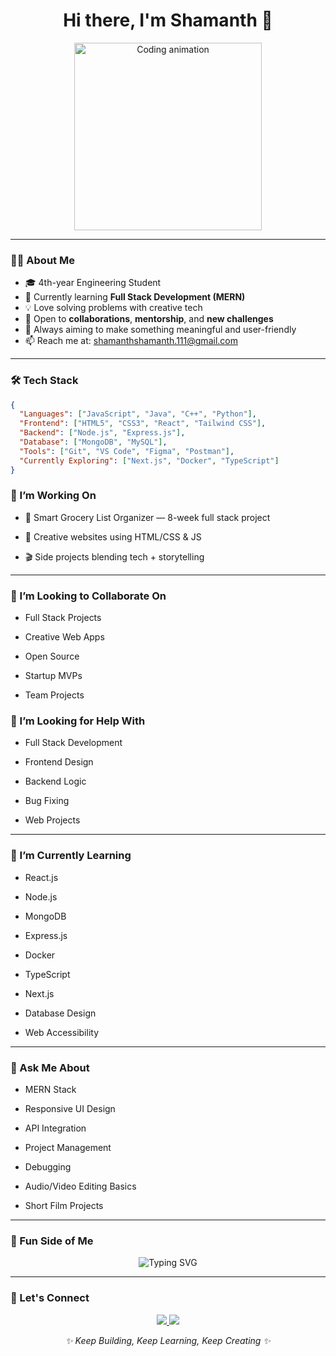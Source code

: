 <h1 align="center">Hi there, I'm Shamanth 👋</h1>

<p align="center">
  <img src="https://media.giphy.com/media/qgQUggAC3Pfv687qPC/giphy.gif" width="300" alt="Coding animation">
</p>

---

### 👨‍💻 About Me

- 🎓 4th-year Engineering Student  
- 🌱 Currently learning **Full Stack Development (MERN)**   
- 💡 Love solving problems with creative tech  
- 🤝 Open to **collaborations**, **mentorship**, and **new challenges**  
- 🎯 Always aiming to make something meaningful and user-friendly  
- 📫 Reach me at: shamanthshamanth.111@gmail.com  

---

### 🛠️ Tech Stack

``` json
{
  "Languages": ["JavaScript", "Java", "C++", "Python"],
  "Frontend": ["HTML5", "CSS3", "React", "Tailwind CSS"],
  "Backend": ["Node.js", "Express.js"],
  "Database": ["MongoDB", "MySQL"],
  "Tools": ["Git", "VS Code", "Figma", "Postman"],
  "Currently Exploring": ["Next.js", "Docker", "TypeScript"]
}
```
### 🚀 I’m Working On
- 🔧 Smart Grocery List Organizer — 8-week full stack project

- 🎨 Creative websites using HTML/CSS & JS

- 🎬 Side projects blending tech + storytelling

---

### 👯 I’m Looking to Collaborate On
- Full Stack Projects

- Creative Web Apps

- Open Source

- Startup MVPs

- Team Projects

### 🤝 I’m Looking for Help With
- Full Stack Development

- Frontend Design

- Backend Logic

- Bug Fixing

- Web Projects

---

### 🌱 I’m Currently Learning
- React.js

- Node.js

- MongoDB

- Express.js

- Docker

- TypeScript

- Next.js

- Database Design

- Web Accessibility

---

### 💬 Ask Me About
- MERN Stack

- Responsive UI Design

- API Integration

- Project Management

- Debugging

- Audio/Video Editing Basics

- Short Film Projects

---

### 📸 Fun Side of Me
<p align="center"> <img src="https://readme-typing-svg.demolab.com?font=Fira+Code&pause=1000&color=F7C13C&vCenter=true&width=435&lines=Code.+Edit.+Create.+Repeat.;Chasing+Pixel+Perfection...;Let's+build+something+cool!" alt="Typing SVG" /> </p>

---

### 🔗 Let's Connect
<p align="center"> <a href="https://www.linkedin.com/in/shamanth01/" target="_blank"> <img src="https://img.shields.io/badge/LinkedIn-blue?style=for-the-badge&logo=linkedin&logoColor=white" /> </a> 
  <a href="mailto:shamanthshamanth.111@gmail.com"> <img src="https://img.shields.io/badge/Gmail-red?style=for-the-badge&logo=gmail&logoColor=white" /> </a> </p> <p align="center"><i>✨ Keep Building, Keep Learning, Keep Creating ✨</i></p> 
